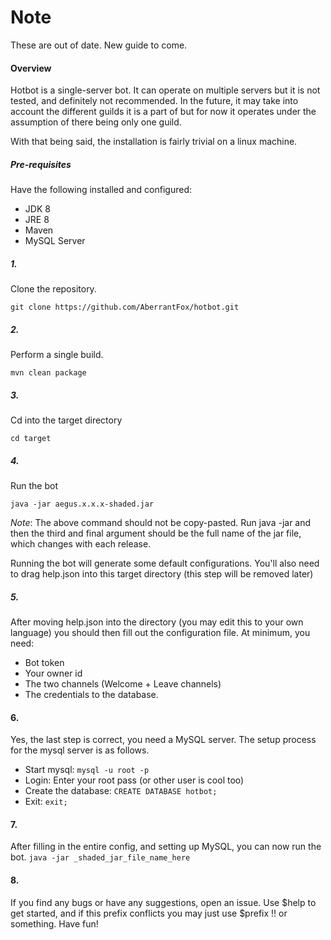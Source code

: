 # Note 
These are out of date. New guide to come.

#### Overview
Hotbot is a single-server bot. It can operate on multiple servers but it is
not tested, and definitely not recommended. In the future, it may take into 
account the different guilds it is a part of but for now it operates under the
assumption of there being only one guild.

With that being said, the installation is fairly trivial on a linux machine.

##### Pre-requisites
Have the following installed and configured:

- JDK 8
- JRE 8
- Maven
- MySQL Server

##### 1.
Clone the repository.

 `git clone https://github.com/AberrantFox/hotbot.git`
 
##### 2.
Perform a single build.

`mvn clean package`

##### 3. 
Cd into the target directory

`cd target`

##### 4. 
Run the bot

`java -jar aegus.x.x.x-shaded.jar`

*Note*: The above command should not be copy-pasted. Run java -jar and then the third and final argument
should be the full name of the jar file, which changes with each release.

Running the bot will generate some default configurations. You'll also need
to drag help.json into this target directory (this step will be removed later)

##### 5.
After moving help.json into the directory (you may edit this to your own language) you should
then fill out the configuration file. At minimum, you need:

 - Bot token
 - Your owner id
 - The two channels (Welcome + Leave channels)
 - The credentials to the database.

#### 6.
Yes, the last step is correct, you need a MySQL server. 
The setup process for the mysql server is as follows.

  - Start mysql: `mysql -u root -p`
  - Login: Enter your root pass (or other user is cool too)
  - Create the database: `CREATE DATABASE hotbot;`
  - Exit: `exit;`

#### 7.
After filling in the entire config, and setting up MySQL, you can now
run the bot. `java -jar _shaded_jar_file_name_here`


#### 8.
If you find any bugs or have any suggestions, open an issue.
Use $help to get started, and if this prefix conflicts you may just use
$prefix !! or something. Have fun!  
